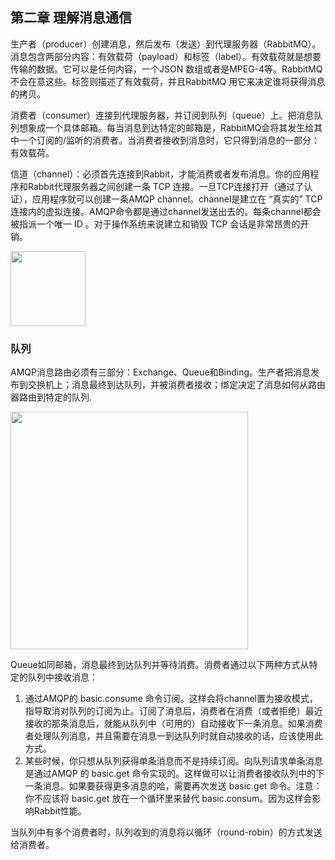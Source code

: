 ## 第二章 理解消息通信

生产者（producer）创建消息，然后发布（发送）到代理服务器（RabbitMQ）。消息包含两部分内容：有效载荷（payload）和标签（label）。有效载荷就是想要传输的数据。它可以是任何内容，一个JSON 数组或者是MPEG-4等。RabbitMQ不会在意这些。标签则描述了有效载荷，并且RabbitMQ 用它来决定谁将获得消息的拷贝。

消费者（consumer）连接到代理服务器，并订阅到队列（queue）上。把消息队列想象成一个具体邮箱。每当消息到达特定的邮箱是，RabbitMQ会将其发生给其中一个订阅的/监听的消费者。当消费者接收到消息时，它只得到消息的一部分：有效载荷。

信道（channel）：必须首先连接到Rabbit，才能消费或者发布消息。你的应用程序和Rabbit代理服务器之间创建一条 TCP 连接。一旦TCP连接打开（通过了认证），应用程序就可以创建一条AMQP channel。channel是建立在 “真实的” TCP 连接内的虚拟连接。AMQP命令都是通过channel发送出去的。每条channel都会被指派一个唯一 ID 。对于操作系统来说建立和销毁 TCP 会话是非常昂贵的开销。

<div>
    <image src="../img/channel.png" height="120"></image>
</div>

### 队列

AMQP消息路由必须有三部分：Exchange、Queue和Binding。生产者把消息发布到交换机上；消息最终到达队列，并被消费者接收；绑定决定了消息如何从路由器路由到特定的队列.

<div>
    <image src="../img/queue.png" height="380"></image>
</div>

Queue如同邮箱，消息最终到达队列并等待消费。消费者通过以下两种方式从特定的队列中接收消息：

1. 通过AMQP的 basic.consume 命令订阅。这样会将channel置为接收模式，指导取消对队列的订阅为止。订阅了消息后，消费者在消费（或者拒绝）最近接收的那条消息后，就能从队列中（可用的）自动接收下一条消息。如果消费者处理队列消息，并且需要在消息一到达队列时就自动接收的话，应该使用此方式。
2.  某些时候，你只想从队列获得单条消息而不是持续订阅。向队列请求单条消息是通过AMQP 的 basic.get 命令实现的。这样做可以让消费者接收队列中的下一条消息。如果要获得更多消息的哈，需要再次发送 basic.get 命令。注意：你不应该将 basic.get 放在一个循环里来替代 basic.consum。因为这样会影响Rabbit性能。

当队列中有多个消费者时，队列收到的消息将以循环（round-robin）的方式发送给消费者。